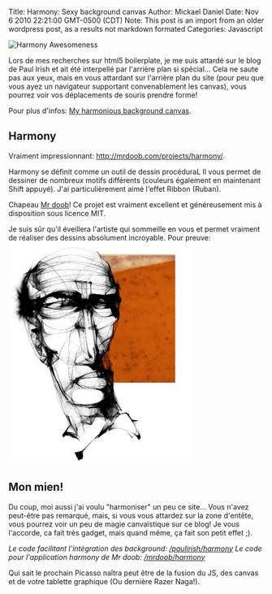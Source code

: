 Title: Harmony: Sexy background canvas
Author: Mickael Daniel
Date: Nov 6 2010 22:21:00 GMT-0500 (CDT)
Note: This post is an import from an older wordpress post, as a results not markdown formated
Categories: Javascript

<img src="/harmony/harmony.jpg" alt="Harmony Awesomeness" class="mk-blog-img" width="290" height="118"/>

Lors de mes recherches sur html5 boilerplate, je me suis attardé sur le blog de Paul Irish et ait été interpellé par l'arrière plan si spécial... Cela ne saute pas aux yeux, mais en vous attardant sur l'arrière plan du site (pour peu que vous ayez un navigateur supportant convenablement les canvas), vous pourrez voir vos déplacements de souris prendre forme! 

Pour plus d'infos: <a href="http://paulirish.com/2010/my-harmonious-background-canvas/">My harmonious background canvas</a>.

<!--more-->

<div class="cl"></div>

<h2>Harmony</h2>
Vraiment impressionnant: <a href="http://mrdoob.com/projects/harmony/">http://mrdoob.com/projects/harmony/</a>.

Harmony se définit comme un outil de dessin procéduraL Il vous permet de dessiner de nombreux motifs différents (couleurs également en maintenant Shift appuyé). J'ai particulièrement aimé l'effet Ribbon (Ruban). 

Chapeau <a href="http://mrdoob.com/blog/post/689">Mr doob</a>! Ce projet est vraiment excellent et généreusement mis à disposition sous licence MIT.

Je suis sûr qu'il éveillera l'artiste qui sommeille en vous et permet vraiment de réaliser des dessins absolument incroyable. Pour preuve: 
<a href="http://cmart.livejournal.com/495296.html"><img src="harmony/he-copy.jpg" alt="Illustration done with Harmony" width="365" height="438" class="mk-blog-img-center" /></a>

<h2>Mon mien!</h2>
Du coup, moi aussi j'ai voulu "harmoniser" un peu ce site... Vous n'avez peut-être pas remarqué, mais, si vous vous attardez sur la zone d'entête, vous pourrez voir un peu de magie canvaïstique sur ce blog! Je vous l'accorde, ca fait très gadget, mais quand même, ça fait son petit effet ;).

<em>Le code facilitant l'intégration des background: <a href="http://github.com/paulirish/harmony">/paulirish/harmony</a>
Le code pour l'application harmony de Mr doob: <a href="http://github.com/mrdoob/harmony">/mrdoob/harmony</a></em>

Qui sait le prochain Picasso naîtra peut être de la fusion du JS, des canvas et de votre tablette graphique (Ou dernière Razer Naga!).

